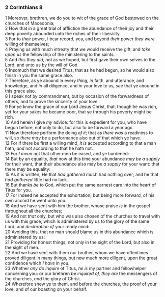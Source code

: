 ### 2 Corinthians 8

1 Moreover, brethren, we do you to wit of the grace of God bestowed on the churches of Macedonia;  
2 How that in a great trial of affliction the abundance of their joy and their deep poverty abounded unto the riches of their liberality.  
3 For to *their* power, I bear record, yea, and beyond *their* power *they were* willing of themselves;  
4 Praying us with much intreaty that we would receive the gift, and *take upon us* the fellowship of the ministering to the saints.  
5 And *this they did*, not as we hoped, but first gave their own selves to the Lord, and unto us by the will of God.  
6 Insomuch that we desired Titus, that as he had begun, so he would also finish in you the same grace also.  
7 Therefore, as ye abound in every *thing, in* faith, and utterance, and knowledge, and *in* all diligence, and *in* your love to us, *see* that ye abound in this grace also.  
8 I speak not by commandment, but by occasion of the forwardness of others, and to prove the sincerity of your love.  
9 For ye know the grace of our Lord Jesus Christ, that, though he was rich, yet for your sakes he became poor, that ye through his poverty might be rich.  
10 And herein I give *my* advice: for this is expedient for you, who have begun before, not only to do, but also to be forward a year ago.  
11 Now therefore perform the doing *of it*; that as *there was* a readiness to will, so *there may be* a performance also out of that which ye have.  
12 For if there be first a willing mind, *it is* accepted according to that a man hath, *and* not according to that he hath not.  
13 For *I mean* not that other men be eased, and ye burdened:  
14 But by an equality, *that* now at this time your abundance *may be a supply* for their want, that their abundance also may be *a supply* for your want: that there may be equality:  
15 As it is written, He that *had gathered* much had nothing over; and he that *had gathered* little had no lack.  
16 But thanks *be* to God, which put the same earnest care into the heart of Titus for you.  
17 For indeed he accepted the exhortation; but being more forward, of his own accord he went unto you.  
18 And we have sent with him the brother, whose praise *is* in the gospel throughout all the churches;  
19 And not *that* only, but who was also chosen of the churches to travel with us with this grace, which is administered by us to the glory of the same Lord, and *declaration of* your ready mind:  
20 Avoiding this, that no man should blame us in this abundance which is administered by us:  
21 Providing for honest things, not only in the sight of the Lord, but also in the sight of men.  
22 And we have sent with them our brother, whom we have oftentimes proved diligent in many things, but now much more diligent, upon the great confidence which *I have* in you.  
23 Whether *any do inquire* of Titus, *he is* my partner and fellowhelper concerning you: or our brethren *be inquired of, they are* the messengers of the churches, *and* the glory of Christ.  
24 Wherefore shew ye to them, and before the churches, the proof of your love, and of our boasting on your behalf.  
